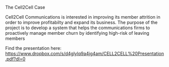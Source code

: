 The Cell2Cell Case 

Cell2Cell Communications is interested in improving its member attrition in order to improve profitabilty and expand its business. 
The purpose of the project is to develop a system that helps the communications firms to proactively manage member churn by identifying high-risk of leaving members 

Find the presentation here: https://www.dropbox.com/s/d4glylq9a4jg4am/CELL2CELL%20Presentation.pdf?dl=0
